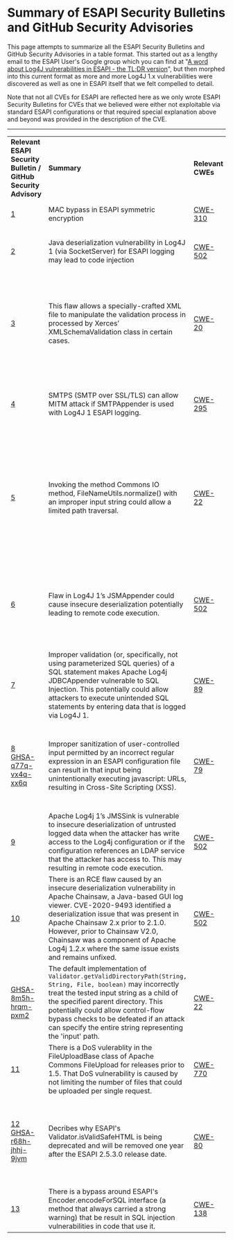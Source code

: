 # Summary of ESAPI Security Bulletins and GitHub Security Advisories</h1>
This page attempts to summarize all the ESAPI Security Bulletins and GitHub Security Advisories in a table format. This started out as a lengthy email to the ESAPI User's Google group which you can find at
"[A word about Log4J vulnerabilities in ESAPI - the TL;DR version](https://groups.google.com/a/owasp.org/g/esapi-project-users/c/_CR8d-dpvMU)",
but then morphed into this current format as more and more Log4J 1.x vulnerabilities were discovered as well as one in ESAPI itself that we felt compelled to detail.

Note that not all CVEs for ESAPI are reflected here as we only wrote ESAPI
Security Bulletins for CVEs that we believed were either not exploitable via
standard ESAPI configurations or that required special explanation above and beyond
was provided in the description of the CVE.

---


|||||||
|--- |--- |--- |--- |--- |--- |
|**Relevant ESAPI Security Bulletin / GitHub Security Advisory**|**Summary**|**Relevant CWEs**|**Relevant Vuln ID**|**Notes regarding potential impact**|**ESAPI versions where default configuration is impacted**|
|[1](https://github.com/ESAPI/esapi-java-legacy/blob/develop/documentation/ESAPI-security-bulletin1.pdf)|MAC bypass in ESAPI symmetric encryption|[CWE-310](https://cwe.mitre.org/data/definitions/310.html)|[CVE-2013-5679](https://nvd.nist.gov/vuln/detail/CVE-2013-5679)|MAC check may be bypassed thus not assuring the authenticity of the received ciphertext.|ESAPI 2.x versions before 2.1.0|
|[2](https://github.com/ESAPI/esapi-java-legacy/blob/develop/documentation/ESAPI-security-bulletin2.pdf)|Java deserialization vulnerability in Log4J 1 (via SocketServer) for ESAPI logging may lead to code injection|[CWE-502](https://cwe.mitre.org/data/definitions/502.html)|[CVE-2019-17571](https://nvd.nist.gov/vuln/detail/CVE-2019-17571)|SocketServer is a class presumably intended for aggregating Log4J log events. It is a server-side class. ESAPI does not use it, nor any Log4J 1 classes that use it.|None.ESAPI 2.x versions 2.2.1.0 and later default to use JUL (java.util.logging)|
|[3](https://github.com/ESAPI/esapi-java-legacy/blob/develop/documentation/ESAPI-security-bulletin3.pdf)|This flaw allows a specially-crafted XML file to manipulate the validation process in processed by Xerces’ XMLSchemaValidation class in certain cases.|[CWE-20](https://cwe.mitre.org/data/definitions/20.html)|[SNYK-JAVA-XERCES-608891](https://security.snyk.io/vuln/SNYK-JAVA-XERCES-608891) (related to [CVE-2020-14621](https://nvd.nist.gov/vuln/detail/CVE-2020-14621))|An analysis of the ESAPI and Xerces code shows that ESAPI does not use the vulnerable Xerces class either directly or indirectly.|None, but fixed even with respect to SCA tools for ESAPI 2.2.3.0 and later which AntiSamy 1.6.2, which uses Xerces 2.12.1, where this vulnerability is fixed.|
|[4](https://github.com/ESAPI/esapi-java-legacy/blob/develop/documentation/ESAPI-security-bulletin4.pdf)|SMTPS (SMTP over SSL/TLS) can allow MITM attack if SMTPAppender is used with Log4J 1 ESAPI logging.|[CWE-295](https://cwe.mitre.org/data/definitions/295.html)|[CVE-2020-9488](https://nvd.nist.gov/vuln/detail/CVE-2020-9488)|If you are using Log4J 1’s SMTPAppender in your code, you already have a direct dependency that makes it exploitable. ESAPI does nothing to cause or prevent that.|None. ESAPI uses ConsoleAppender as the default appender even if ESAPI logging is configured to use Log4J 1.|
|[5](https://github.com/ESAPI/esapi-java-legacy/blob/develop/documentation/ESAPI-security-bulletin5.pdf)|Invoking the method Commons IO method, FileNameUtils.normalize() with an improper input string could allow a limited path traversal.|[CWE-22](https://cwe.mitre.org/data/definitions/22.html)|[CVE-2021-29425](https://nvd.nist.gov/vuln/detail/CVE-2021-29425)|Commons IO is being pulled in via AntiSamy, which pulls in Apache Batik-CSS.  Batik-CSS is part of a larger Apache Xmlgraphics Batik family.Nothing in the Batik family of libraries uses org.apache.commons.io.FileNameUtils and neither ESAPI nor AntiSamy use Commons IO directly. Thus ESAPI is not affected by this CVE.|None. However may still show up in SCA output as AntiSamy using latest Apache Commons IO library version (2.6) that still support Java 7. AntiSamy 1.7 and later will require Java 8 as will ESAPI versions after 2.3.|
|[6](https://github.com/ESAPI/esapi-java-legacy/blob/develop/documentation/ESAPI-security-bulletin6.pdf)|Flaw in Log4J 1’s JSMAppender could cause insecure deserialization potentially leading to remote code execution.|[CWE-502](https://cwe.mitre.org/data/definitions/502.html)|[CVE-2021-4104](https://nvd.nist.gov/vuln/detail/CVE-2021-4104)|All versions of ESAPI are vulnerable and impacted if your application is doing all 3 of the following:1) Using the deprecated ESAPI Log4J logging.2) You have changed your default log4j.xml (or log4j.properties) file to use JMSAppender.3) An attacker is able to overwrite the contents of your Log4J 1 configuration file.|None. ESAPI uses ConsoleAppender as the default appender even if ESAPI logging is configured to use Log4J 1.|
|[7](https://github.com/ESAPI/esapi-java-legacy/blob/develop/documentation/ESAPI-security-bulletin7.pdf)|Improper validation (or, specifically, not using parameterized SQL queries) of a SQL statement makes Apache Log4j JDBCAppender vulnerable to SQL Injection. This potentially could allow attackers to execute unintended SQL statements by entering data that is logged via Log4J 1.|[CWE-89](https://cwe.mitre.org/data/definitions/89.html)|[CVE-2022-23305](https://nvd.nist.gov/vuln/detail/CVE-2022-23305)|All versions of ESAPI are vulnerable and impacted if your application is doing both of the following:1) Using the deprecated ESAPI Log4J logging.2) You have changed your default log4j.xml (or log4j.properties) file to use JDBCAppender.|None. ESAPI uses ConsoleAppender as the default appender even if ESAPI logging is configured to use Log4J 1.|
|[8](https://github.com/ESAPI/esapi-java-legacy/blob/develop/documentation/ESAPI-security-bulletin8.pdf)<br/>[GHSA-q77q-vx4q-xx6q](https://github.com/ESAPI/esapi-java-legacy/security/advisories/GHSA-q77q-vx4q-xx6q)|Improper sanitization of user-controlled input permitted by an incorrect regular expression in an ESAPI configuration file can result in that input being unintentionally executing javascript: URLs, resulting in Cross-Site Scripting (XSS).|[CWE-79](https://cwe.mitre.org/data/definitions/79.html)|[CVE-2022-24891](https://nvd.nist.gov/vuln/detail/CVE-2022-24891)|A malformed regular expression in ESAPI’s default AntiSamy policy file, “antisamy-esapi.xml”, accidentally allowed the “:” character to match as a part of the “onsiteURL” regular expression. This allowed 'javascript:' pseudo-URIs to slip past ESAPI which could result in XSS vulnerabilities. Note that this vulnerability dates back at least to the ESAPI 1.4 release.|ESAPI 1.4 and all ESAPI 2.x versions before 2.3.0.0.|
|[9](https://github.com/ESAPI/esapi-java-legacy/blob/develop/documentation/ESAPI-security-bulletin9.pdf)|Apache Log4j 1’s JMSSink is vulnerable to insecure deserialization of untrusted logged data when the attacker has write access to the Log4j configuration or if the configuration references an LDAP service that the attacker has access to. This may resulting in remote code execution.|[CWE-502](https://cwe.mitre.org/data/definitions/502.html)|[CVE-2022-23302](https://nvd.nist.gov/vuln/detail/CVE-2022-23302)|Remote Code Execution is possible.|None. ESAPI uses ConsoleAppender as the default appender even if ESAPI logging is configured to use Log4J 1.|
|[10](https://github.com/ESAPI/esapi-java-legacy/blob/develop/documentation/ESAPI-security-bulletin10.pdf)|There is an RCE flaw caused by an insecure deserialization vulnerability in Apache Chainsaw, a Java-based GUI log viewer.            CVE-2020-9493 identified a deserialization issue that was present in Apache Chainsaw 2.x prior to 2.1.0. However, prior to Chainsaw V2.0, Chainsaw was a component of Apache Log4j 1.2.x where the same issue exists and remains unfixed.|[CWE-502](https://cwe.mitre.org/data/definitions/502.html)|[CVE-2022-23307](https://nvd.nist.gov/vuln/detail/CVE-2022-23307)|Remote Code Execution is possible if you are running Apache Chainsaw 1.x from the Apache Log4J 1.2.x jar.|None. ESAPI uses ConsoleAppender as the default appender even if ESAPI logging is configured to use Log4J 1.|
|[GHSA-8m5h-hrqm-pxm2](https://github.com/ESAPI/esapi-java-legacy/security/advisories/GHSA-8m5h-hrqm-pxm2)|The default implementation of `Validator.getValidDirectoryPath(String, String, File, boolean)` may incorrectly treat the tested input string as a child of the specified parent directory. This potentially could allow control-flow bypass checks to be defeated if an attack can specify the entire string representing the 'input' path.|[CWE-22](https://cwe.mitre.org/data/definitions/22.html)|[CVE-2022-23457](https://nvd.nist.gov/vuln/detail/CVE-2022-23457)|Control-flow bypass may be possible.|ESAPI 2.x, prior to the ESAPI 2.3.0.0 release. Version 2.3.0.0 and later are patched.|
|[11](https://github.com/ESAPI/esapi-java-legacy/blob/develop/documentation/ESAPI-security-bulletin11.pdf)|There is a DoS vulerablity in the FileUploadBase class of Apache Commons FileUpload for releases prior to 1.5. That DoS vulnerability is caused by not limiting the number of files that could be uploaded per single request.|[CWE-770](https://cwe.mitre.org/data/definitions/770.html)|[CVE-2023-24998](https://nvd.nist.gov/vuln/detail/CVE-2023-24998)|None. ESAPI uses a subclass of the affected FileUpladBase abstract class from Apache Commons FileUpload to which a new setFileCountMax() method was added.|Addressed in ESAPI 2.5.2.0 and later.|
|[12](https://github.com/ESAPI/esapi-java-legacy/blob/develop/documentation/ESAPI-security-bulletin12.pdf)<br/>[GHSA-r68h-jhhj-9jvm](https://github.com/ESAPI/esapi-java-legacy/security/advisories/GHSA-r68h-jhhj-9jvm)|Decribes why ESAPI's Validator.isValidSafeHTML is being deprecated and will be removed one year after the ESAPI 2.5.3.0 release date.|[CWE-80](https://cwe.mitre.org/data/definitions/80.html)|N/A (no CVE)|XSS may be possible depending on how the method is used.|All ESAPI versions (all 1.x and 2.x versions). No patch is available until the methods are deleted one year after the ESAPI 2.5.3.0 release date.|
|[13](https://github.com/ESAPI/esapi-java-legacy/blob/develop/documentation/ESAPI-security-bulletin13.pdf)|There is a bypass around ESAPI's Encoder.encodeForSQL interface (a method that always carried a strong warning) that be result in SQL injection vulnerabilities in code that use it.|[CWE-138](https://cwe.mitre.org/data/definitions/138.html)|[CVE-2025-5878](https://www.cve.org/CVERecord?id=CVE-2025-5878)|May leave applications that use Encoder.encodeForSQL vulnerable to SQL injection.|ESAPI 2.x versions before 2.7.0|
